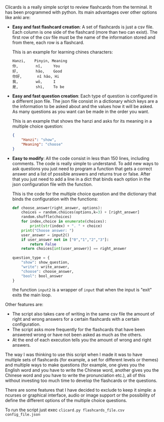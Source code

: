 Clicards is a really simple script to review flashcards from the terminal. It has been programmed with python.  Its main advantages over other options like anki are:

- **Easy and fast flashcard creation**: A set of flashcards is just a csv file. Each column is one side of the flashcard (more than two can exist). The first row of the csv file must be the name of the information stored and from there, each row is a flashcard.

  This is an example for learning chines characters:

  ```
  Hanzi,	Pinyin,	Meaning
  你,		nǐ,		You
  好,		hǎo,	Good
  你好,		nǐ hǎo,	Hi
  我,		wǒ,		I
  是,		shì,	To be
  ```

  

- **Easy and fast question creation**: Each type of question is configured in a different json file. The json file consist in a dictionary which keys are a the information to be asked about and the values how it will be asked. As many questions as you want can be made in the order you want.

  This is an example that shows the hanzi and asks for its meaning in a multiple choice question:

  ```json
  {
      "Hanzi": "show",
      "Meaning": "choose"
  }
  ```



- **Easy to modify**: All the code consist in less than 150 lines, including comments. The code is really simple to understand. To add new ways to ask questions you just need to program a function that gets a correct answer and a list of possible answers and returns true or false. After that you just need to add a line in a dict that binds each option in the json configuration file with the function.

  This is the code for the multiple choice question and the dictionary that binds the configuration with the functions:

  ```python
  def choose_answer(right_answer, options):
      choices = random.choices(options,k=3) + [right_answer]
      random.shuffle(choices)
      for index,choice in enumerate(choices):
          print(str(index) + ". " + choice)
      print("Choose answer: ")
      user_answer = input2()
      if user_answer not in ["0","1","2","3"]:
          return False
      return choices[int(user_answer)] == right_answer
      
  question_type = {
      "show": show_question,
      "write": write_answer,
      "choose": choose_answer,
      "bool": bool_answer
  }
  ```

  the function `input2` is a wrapper of `input` that when the input is "exit" exits the main loop.



Other features are:

- The script also takes care of writing in the same csv file the amount of right and wrong answers for a certain flashcards with a certain configuration. 
- The script asks more frequently for the flashcards that have been answered wrong or have not been asked as much as the others. 
- At the end of each execution tells you the amount of wrong and right answers.



The way I was thinking to use this script when I made it was to have multiple sets of flashcards (for example, a set for different levels or themes) and multiple ways to make questions (for example, one gives you the English word and you have to write the Chinese word, another gives you the Chinese word and you have to write the pronunciation etc.), all of this without investing too much time to develop the flashcards or the questions.

There are some features that I have decided to exclude to keep it simple: a ncurses or graphical interface, audio or image support or the possibility of define the different options of the multiple choice questions.

To run the script just exec `clicard.py flashcards_file.csv config_file.json`